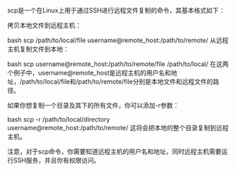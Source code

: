scp是一个在Linux上用于通过SSH进行远程文件复制的命令，其基本格式如下：

拷贝本地文件到远程主机：

bash
scp /path/to/local/file username@remote_host:/path/to/remote/
从远程主机复制文件到本地：

bash
scp username@remote_host:/path/to/remote/file /path/to/local/
在这两个例子中，username@remote_host是远程主机的用户名和地址，/path/to/local/file和/path/to/remote/file分别是本地文件和远程文件的路径。

如果你想复制一个目录及其下的所有文件，你可以添加-r参数：

bash
scp -r /path/to/local/directory username@remote_host:/path/to/remote/
这将会把本地的整个目录复制到远程主机。

注意，对于scp命令，你需要知道远程主机的用户名和地址，同时远程主机需要运行SSH服务，并且你有权限访问。
